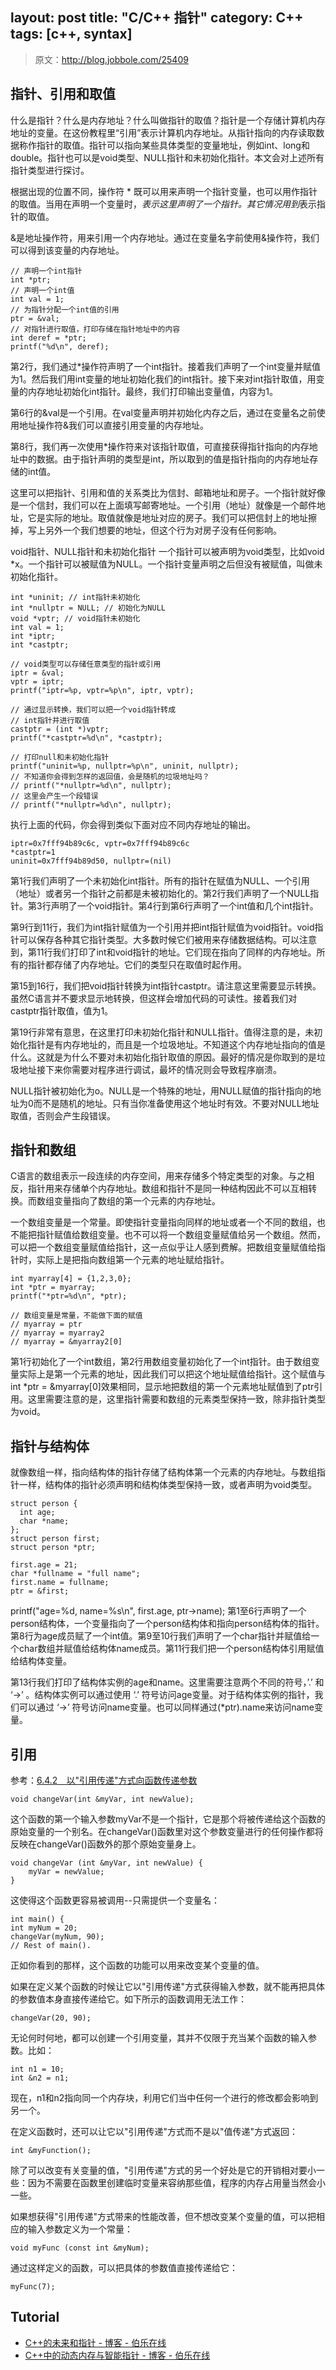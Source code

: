 layout: post
title: "C/C++ 指针"
category: C++
tags: [c++, syntax]
--- 

> 原文：http://blog.jobbole.com/25409

## 指针、引用和取值

什么是指针？什么是内存地址？什么叫做指针的取值？指针是一个存储计算机内存地址的变量。在这份教程里“引用”表示计算机内存地址。从指针指向的内存读取数据称作指针的取值。指针可以指向某些具体类型的变量地址，例如int、long和double。指针也可以是void类型、NULL指针和未初始化指针。本文会对上述所有指针类型进行探讨。

根据出现的位置不同，操作符 * 既可以用来声明一个指针变量，也可以用作指针的取值。当用在声明一个变量时，*表示这里声明了一个指针。其它情况用到*表示指针的取值。

&是地址操作符，用来引用一个内存地址。通过在变量名字前使用&操作符，我们可以得到该变量的内存地址。

    // 声明一个int指针
    int *ptr;
    // 声明一个int值
    int val = 1;
    // 为指针分配一个int值的引用
    ptr = &val;
    // 对指针进行取值，打印存储在指针地址中的内容
    int deref = *ptr;
    printf("%d\n", deref);

<!--more-->

第2行，我们通过*操作符声明了一个int指针。接着我们声明了一个int变量并赋值为1。然后我们用int变量的地址初始化我们的int指针。接下来对int指针取值，用变量的内存地址初始化int指针。最终，我们打印输出变量值，内容为1。

第6行的&val是一个引用。在val变量声明并初始化内存之后，通过在变量名之前使用地址操作符&我们可以直接引用变量的内存地址。

第8行，我们再一次使用*操作符来对该指针取值，可直接获得指针指向的内存地址中的数据。由于指针声明的类型是int，所以取到的值是指针指向的内存地址存储的int值。

这里可以把指针、引用和值的关系类比为信封、邮箱地址和房子。一个指针就好像是一个信封，我们可以在上面填写邮寄地址。一个引用（地址）就像是一个邮件地址，它是实际的地址。取值就像是地址对应的房子。我们可以把信封上的地址擦掉，写上另外一个我们想要的地址，但这个行为对房子没有任何影响。

void指针、NULL指针和未初始化指针
一个指针可以被声明为void类型，比如void *x。一个指针可以被赋值为NULL。一个指针变量声明之后但没有被赋值，叫做未初始化指针。

    int *uninit; // int指针未初始化
    int *nullptr = NULL; // 初始化为NULL
    void *vptr; // void指针未初始化
    int val = 1;
    int *iptr;
    int *castptr;
     
    // void类型可以存储任意类型的指针或引用
    iptr = &val;
    vptr = iptr;
    printf("iptr=%p, vptr=%p\n", iptr, vptr);
     
    // 通过显示转换，我们可以把一个void指针转成
    // int指针并进行取值
    castptr = (int *)vptr;
    printf("*castptr=%d\n", *castptr);
     
    // 打印null和未初始化指针
    printf("uninit=%p, nullptr=%p\n", uninit, nullptr);
    // 不知道你会得到怎样的返回值，会是随机的垃圾地址吗？
    // printf("*nullptr=%d\n", nullptr);
    // 这里会产生一个段错误
    // printf("*nullptr=%d\n", nullptr);

执行上面的代码，你会得到类似下面对应不同内存地址的输出。

    iptr=0x7fff94b89c6c, vptr=0x7fff94b89c6c
    *castptr=1
    uninit=0x7fff94b89d50, nullptr=(nil)

第1行我们声明了一个未初始化int指针。所有的指针在赋值为NULL、一个引用（地址）或者另一个指针之前都是未被初始化的。第2行我们声明了一个NULL指针。第3行声明了一个void指针。第4行到第6行声明了一个int值和几个int指针。

第9行到11行，我们为int指针赋值为一个引用并把int指针赋值为void指针。void指针可以保存各种其它指针类型。大多数时候它们被用来存储数据结构。可以注意到，第11行我们打印了int和void指针的地址。它们现在指向了同样的内存地址。所有的指针都存储了内存地址。它们的类型只在取值时起作用。

第15到16行，我们把void指针转换为int指针castptr。请注意这里需要显示转换。虽然C语言并不要求显示地转换，但这样会增加代码的可读性。接着我们对castptr指针取值，值为1。

第19行非常有意思，在这里打印未初始化指针和NULL指针。值得注意的是，未初始化指针是有内存地址的，而且是一个垃圾地址。不知道这个内存地址指向的值是什么。这就是为什么不要对未初始化指针取值的原因。最好的情况是你取到的是垃圾地址接下来你需要对程序进行调试，最坏的情况则会导致程序崩溃。

NULL指针被初始化为o。NULL是一个特殊的地址，用NULL赋值的指针指向的地址为0而不是随机的地址。只有当你准备使用这个地址时有效。不要对NULL地址取值，否则会产生段错误。

## 指针和数组

C语言的数组表示一段连续的内存空间，用来存储多个特定类型的对象。与之相反，指针用来存储单个内存地址。数组和指针不是同一种结构因此不可以互相转换。而数组变量指向了数组的第一个元素的内存地址。

一个数组变量是一个常量。即使指针变量指向同样的地址或者一个不同的数组，也不能把指针赋值给数组变量。也不可以将一个数组变量赋值给另一个数组。然而，可以把一个数组变量赋值给指针，这一点似乎让人感到费解。把数组变量赋值给指针时，实际上是把指向数组第一个元素的地址赋给指针。

    int myarray[4] = {1,2,3,0};
    int *ptr = myarray;
    printf("*ptr=%d\n", *ptr);
 
    // 数组变量是常量，不能做下面的赋值
    // myarray = ptr
    // myarray = myarray2
    // myarray = &myarray2[0]

第1行初始化了一个int数组，第2行用数组变量初始化了一个int指针。由于数组变量实际上是第一个元素的地址，因此我们可以把这个地址赋值给指针。这个赋值与int *ptr = &myarray[0]效果相同，显示地把数组的第一个元素地址赋值到了ptr引用。这里需要注意的是，这里指针需要和数组的元素类型保持一致，除非指针类型为void。

 

## 指针与结构体

就像数组一样，指向结构体的指针存储了结构体第一个元素的内存地址。与数组指针一样，结构体的指针必须声明和结构体类型保持一致，或者声明为void类型。

    struct person {
      int age;
      char *name;
    };
    struct person first;
    struct person *ptr;
     
    first.age = 21;
    char *fullname = "full name";
    first.name = fullname;
    ptr = &first;
 
printf("age=%d, name=%s\n", first.age, ptr->name);
第1至6行声明了一个person结构体，一个变量指向了一个person结构体和指向person结构体的指针。第8行为age成员赋了一个int值。第9至10行我们声明了一个char指针并赋值给一个char数组并赋值给结构体name成员。第11行我们把一个person结构体引用赋值给结构体变量。

第13行我们打印了结构体实例的age和name。这里需要注意两个不同的符号，’.’ 和 ‘->’ 。结构体实例可以通过使用 ‘.’ 符号访问age变量。对于结构体实例的指针，我们可以通过 ‘->’ 符号访问name变量。也可以同样通过(*ptr).name来访问name变量。

## 引用

参考：[6.4.2　以"引用传递"方式向函数传递参数](http://book.51cto.com/art/200906/128293.htm)

    void changeVar(int &myVar, int newValue);

这个函数的第一个输入参数myVar不是一个指针，它是那个将被传递给这个函数的原始变量的一个别名。在changeVar()函数里对这个参数变量进行的任何操作都将反映在changeVar()函数外的那个原始变量身上。

    
    void changeVar (int &myVar, int newValue) {
        myVar = newValue;
    }

<!--more-->

这使得这个函数更容易被调用--只需提供一个变量名：

    int main() {
    int myNum = 20;
    changeVar(myNum, 90);
    // Rest of main().

正如你看到的那样，这个函数的功能可以用来改变某个变量的值。

如果在定义某个函数的时候让它以"引用传递"方式获得输入参数，就不能再把具体的参数值本身直接传递给它。如下所示的函数调用无法工作：

    changeVar(20, 90);

无论何时何地，都可以创建一个引用变量，其并不仅限于充当某个函数的输入参数。比如：

    int n1 = 10;  
    int &n2 = n1; 

现在，n1和n2指向同一个内存块，利用它们当中任何一个进行的修改都会影响到另一个。

在定义函数时，还可以让它以"引用传递"方式而不是以"值传递"方式返回：

    int &myFunction(); 

除了可以改变有关变量的值，"引用传递"方式的另一个好处是它的开销相对要小一些：因为不需要在函数里创建临时变量来容纳那些值，程序的内存占用量当然会小一些。

如果想获得"引用传递"方式带来的性能改善，但不想改变某个变量的值，可以把相应的输入参数定义为一个常量：

    void myFunc (const int &myNum); 

通过这样定义的函数，可以把具体的参数值直接传递给它：

    myFunc(7); 

## Tutorial

- [C++的未来和指针 - 博客 - 伯乐在线](http://blog.jobbole.com/56312/)
- [C++中的动态内存与智能指针 - 博客 - 伯乐在线](http://blog.jobbole.com/56316/)
